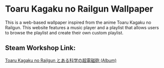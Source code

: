 #  Toaru Kagaku no Railgun Wallpaper
This is a web-based wallpaper inspired from the anime Toaru Kagaku no Railgun. This website features a music player and a playlist that allows users to browse the playlist and create their own custom playlist.

##  Steam Workshop Link:
[Toaru Kagaku no Railgun とある科学の超電磁砲 (Album)](https://steamcommunity.com/sharedfiles/filedetails/?id=3439284812)
